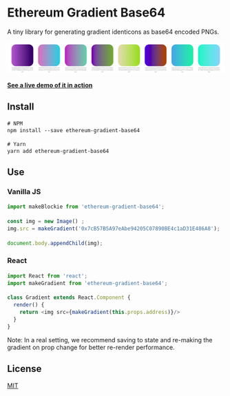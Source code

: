 # Ethereum Gradient Base64

A tiny library for generating gradient identicons as base64 encoded PNGs.

![Sample of generated gradients](sample.png "Gradients")

[**See a live demo of it in action**](https://afa7789.github.io/ethereum-gradient-base64/)

## Install

```
# NPM
npm install --save ethereum-gradient-base64

# Yarn
yarn add ethereum-gradient-base64
```

## Use

### Vanilla JS

```javascript
import makeBlockie from 'ethereum-gradient-base64';

const img = new Image() ;
img.src = makeGradient('0x7cB57B5A97eAbe94205C07890BE4c1aD31E486A8');

document.body.appendChild(img);
```

### React

```javascript
import React from 'react';
import makeGradient from 'ethereum-gradient-base64';

class Gradient extends React.Component {
  render() {
    return <img src={makeGradient(this.props.address)}/>
  }
}
```

Note: In a real setting, we recommend saving to state and re-making the gradient on prop change for better re-render performance.


License
-------

[MIT](https://opensource.org/licenses/MIT)
